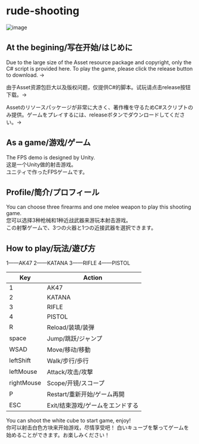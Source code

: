 # rude-shooting
![image](https://github.com/HAYATE0578/rude-shooting/assets/78299959/9389c388-1028-41d1-a87d-5d992feb1b03)

## At the begining/写在开始/はじめに
Due to the large size of the Asset resource package and copyright, only the C# script is provided here. To play the game, please click the release button to download. →

由于Asset资源包巨大以及版权问题，仅提供C#的脚本。试玩请点击release按钮下载。→

Assetのリソースパッケージが非常に大きく、著作権を守るためC#スクリプトのみ提供。ゲームをプレイするには、releaseボタンでダウンロードしてください。→

## As a game/游戏/ゲーム
The FPS demo is designed by Unity.  
这是一个Unity做的射击游戏。  
ユニティで作ったFPSゲームです。  

## Profile/简介/プロフィール
You can choose three firearms and one melee weapon to play this shooting game.  
您可以选择3种枪械和1种近战武器来游玩本射击游戏。  
この射撃ゲームで、3つの火器と1つの近接武器を選択できます。  

## How to play/玩法/遊び方
1——AK47    2——KATANA    3——RIFLE    4——PISTOL  

|Key|Action|
|----|----|
|1|AK47|
|2|KATANA|
|3|RIFLE|
|4|PISTOL|
|R           |Reload/装填/装弾  |
|space       |Jump/跳跃/ジャンプ  |
|WSAD        |Move/移动/移動  |
|leftShift   |Walk/步行/歩行  |
|leftMouse   |Attack/攻击/攻撃  |
|rightMouse  |Scope/开镜/スコープ  |
|P           |Restart/重新开始/ゲーム再開  |
|ESC         |Exit/结束游戏/ゲームをエンドする  |

You can shoot the white cube to start game, enjoy!  
你可以射击白色方块来开始游戏，尽情享受吧！
白いキューブを撃ってゲームを始めることができます。お楽しみください！

